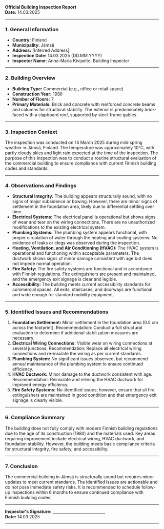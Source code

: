 

**Official Building Inspection Report**  
**Date:** 14.03.2025  

---

### **1. General Information**  
- **Country:** Finland  
- **Municipality:** Jämsä  
- **Address:** [Inferred Address]  
- **Inspection Date:** 14.03.2025 (DD.MM.YYYY)  
- **Inspector Name:** Anna-Maria Kivipelto, Building Inspector  

---

### **2. Building Overview**  
- **Building Type:** Commercial (e.g., office or retail space)  
- **Construction Year:** 1980  
- **Number of Floors:** 7  
- **Primary Materials:** Brick and concrete with reinforced concrete beams and columns for structural stability. The exterior is predominately brick-faced with a clapboard roof, supported by steel-frame gables.  

---

### **3. Inspection Context**  
The inspection was conducted on 14 March 2025 during mild spring weather in Jämsä, Finland. The temperature was approximately 10°C, with partly cloudy skies and light rain expected at the time of the inspection. The purpose of this inspection was to conduct a routine structural evaluation of the commercial building to ensure compliance with current Finnish building codes and standards.  

---

### **4. Observations and Findings**  
- **Structural Integrity:** The building appears structurally sound, with no signs of major subsidence or bowing. However, there are minor signs of settlement in the foundation area, likely due to differential settling over time.  
- **Electrical Systems:** The electrical panel is operational but shows signs of wear and tear on the wiring connections. There are no unauthorized modifications to the existing electrical system.  
- **Plumbing Systems:** The plumbing system appears functional, with proper circulation of water through the heating and cooling systems. No evidence of leaks or clogs was observed during the inspection.  
- **Heating, Ventilation, and Air Conditioning (HVAC):** The HVAC system is operational and functioning within acceptable parameters. The ductwork shows signs of minor damage consistent with age but does not impede normal operation.  
- **Fire Safety:** The fire safety systems are functional and in accordance with Finnish regulations. Fire extinguishers are present and maintained, and the emergency exit signage is clear and legible.  
- **Accessibility:** The building meets current accessibility standards for commercial spaces. All exits, staircases, and doorways are functional and wide enough for standard mobility equipment.  

---

### **5. Identified Issues and Recommendations**  
1. **Foundation Settlement:** Minor settlement in the foundation area (0.5 cm across the footprint). Recommendation: Conduct a full structural evaluation to determine if additional stabilization measures are necessary.  
2. **Electrical Wiring Connections:** Visible wear on wiring connections at several junctions. Recommendation: Replace all electrical wiring connections and re-insulate the wiring as per current standards.  
3. **Plumbing System:** No significant issues observed, but recommend annual maintenance of the plumbing system to ensure continued efficiency.  
4. **HVAC Ductwork:** Minor damage to the ductwork consistent with age. Recommendation: Reinsulate and relining the HVAC ductwork for improved energy efficiency.  
5. **Fire Safety Systems:** No identified issues; however, ensure that all fire extinguishers are maintained in good condition and that emergency exit signage is clearly visible.  

---

### **6. Compliance Summary**  
The building does not fully comply with modern Finnish building regulations due to the age of its construction (1980) and the materials used. Key areas requiring improvement include electrical wiring, HVAC ductwork, and foundation stability. However, the building meets basic compliance criteria for structural integrity, fire safety, and accessibility.  

---

### **7. Conclusion**  
The commercial building in Jämsä is structurally sound but requires minor updates to meet current standards. The identified issues are actionable and do not pose immediate safety risks. It is recommended to schedule follow-up inspections within 6 months to ensure continued compliance with Finnish building codes.  

---  
**Inspector's Signature:** ___________________________  
**Date:** 14.03.2025  

---